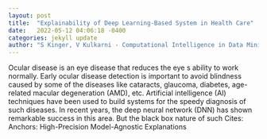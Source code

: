 ```yaml
---
layout: post
title:  "Explainability of Deep Learning-Based System in Health Care"
date:   2022-05-12 04:06:18 -0400
categories: jekyll update
author: "S Kinger, V Kulkarni - Computational Intelligence in Data Mining, 2022"
---
```

Ocular disease is an eye disease that reduces the eye s ability to work normally. Early ocular disease detection is important to avoid blindness caused by some of the diseases like cataracts, glaucoma, diabetes, age-related macular degeneration (AMD), etc. Artificial intelligence (AI) techniques have been used to build systems for the speedy diagnosis of such diseases. In recent years, the deep neural network (DNN) has shown remarkable success in this area. But the black box nature of such Cites: Anchors: High-Precision Model-Agnostic Explanations
